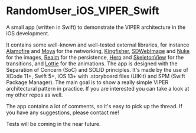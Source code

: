 # RandomUser_iOS_VIPER_Swift
A small app (written in Swift) to demonstrate the VIPER architecture in the iOS development.

It contains some well-known and well-tested external libraries, for instance [Alamofire](https://github.com/Alamofire/Alamofire) and [Moya](https://github.com/Moya/Moya) for the networking, [Kingfisher](https://github.com/onevcat/Kingfisher), [SDWebImage](https://github.com/SDWebImage/SDWebImage) and [Nuke](https://github.com/kean/Nuke) for the images, [Realm](https://github.com/realm/realm-cocoa) for the persistence, [Hero](https://github.com/HeroTransitions/Hero) and [SkeletonView](https://github.com/Juanpe/SkeletonView) for the transitions, and [Lottie](https://github.com/airbnb/lottie-ios) for the animations. The app is designed with the Separation of Concern (SoC) and SOLID principles. It's made by the use of XCode 11+, Swift 5+, iOS 13+ with .storyboard files (UIKit) and SPM (Swift Package Manager). The main goal is to show a really simple VIPER architectural pattern in practice. If you are interested you can take a look at my other repos as well.

The app contains a lot of comments, so it's easy to pick up the thread. If you have any suggestions, please contact me!

Tests will be coming in the near future.
